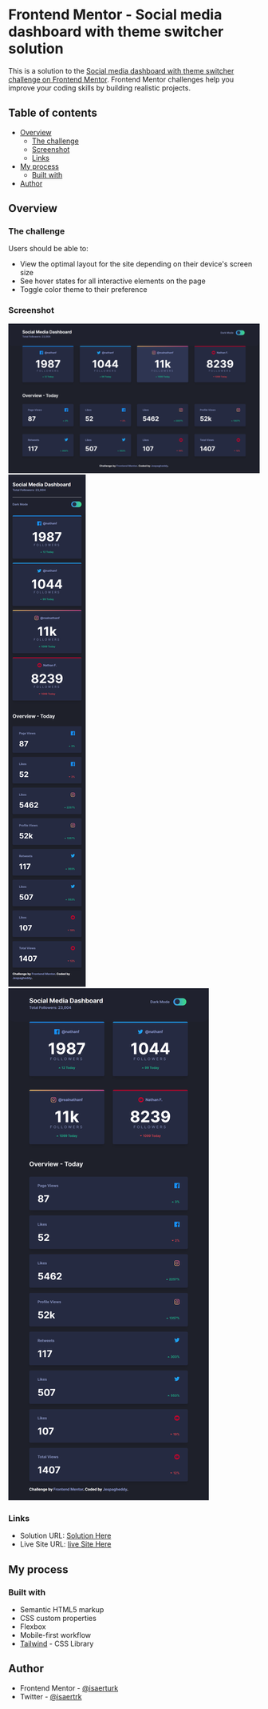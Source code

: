 # Frontend Mentor - Social media dashboard with theme switcher solution

This is a solution to the [Social media dashboard with theme switcher challenge on Frontend Mentor](https://www.frontendmentor.io/challenges/social-media-dashboard-with-theme-switcher-6oY8ozp_H). Frontend Mentor challenges help you improve your coding skills by building realistic projects. 

## Table of contents

- [Overview](#overview)
  - [The challenge](#the-challenge)
  - [Screenshot](#screenshot)
  - [Links](#links)
- [My process](#my-process)
  - [Built with](#built-with)
- [Author](#author)

## Overview

### The challenge

Users should be able to:

- View the optimal layout for the site depending on their device's screen size
- See hover states for all interactive elements on the page
- Toggle color theme to their preference

### Screenshot

![](/images/ss1.png)
![](/images/ss2.png)
![](/images/ss3.png)


### Links

- Solution URL: [Solution Here](https://your-solution-url.com)
- Live Site URL: [live Site Here]([(https://isaerturk-socialmediadashboard-github-io.pages.dev/)])

## My process

### Built with

- Semantic HTML5 markup
- CSS custom properties
- Flexbox
- Mobile-first workflow
- [Tailwind]([https://tailwindcss.com/]) - CSS Library

## Author

- Frontend Mentor - [@isaerturk](https://www.frontendmentor.io/profile/isaerturk)
- Twitter - [@isaertrk](https://www.twitter.com/isaertrk)

